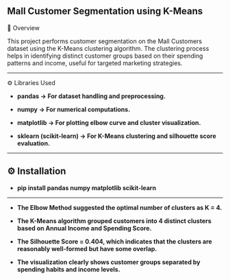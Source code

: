 ## Mall Customer Segmentation using K-Means

📌 Overview

This project performs customer segmentation on the Mall Customers dataset using the K-Means clustering algorithm. The clustering process helps in identifying distinct customer groups based on their spending patterns and income, useful for targeted marketing strategies.

----------------------------------

⚙️ Libraries Used

- **pandas → For dataset handling and preprocessing.**

- **numpy → For numerical computations.**

- **matplotlib → For plotting elbow curve and cluster visualization.**

- **sklearn (scikit-learn) → For K-Means clustering and silhouette score evaluation.**

------------------------

## ⚙️ Installation

- **pip install pandas numpy matplotlib scikit-learn**

-------------------------

- **The Elbow Method suggested the optimal number of clusters as K = 4.**

- **The K-Means algorithm grouped customers into 4 distinct clusters based on Annual Income and Spending Score.**

- **The Silhouette Score = 0.404, which indicates that the clusters are reasonably well-formed but have some overlap.**

- **The visualization clearly shows customer groups separated by spending habits and income levels.**
